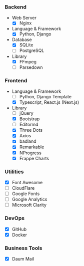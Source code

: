 ### Backend

- Web Server
  - [x] Nginx
- Language & Framework
  - [x] Python, Django
- Database
  - [x] SQLite
  - [ ] PostgreSQL
- Library
  - [x] FFmpeg
  - [ ] Parsedown

### Frontend

- Language & Framework
  - [ ] Python, Django Template
  - [x] Typescript, React.js (Next.js)
- Library
  - [ ] jQuery
  - [x] Bootstrap
  - [ ] Editormd
  - [x] Three Dots
  - [x] Axios
  - [x] badland
  - [x] Remarkable
  - [x] NProgress
  - [x] Frappe Charts

### Utilities

- [x] Font Awesome
- [ ] CloudFlare
- [ ] Google Fonts
- [ ] Google Analytics
- [ ] Microsoft Clarity

### DevOps

- [x] GitHub
- [x] Docker

### Business Tools

- [x] Daum Mail

